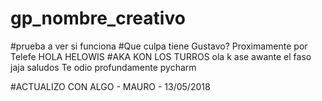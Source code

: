 # gp_nombre_creativo
#prueba a ver si funciona
#Que culpa tiene Gustavo? Proximamente por Telefe
HOLA HELOWIS
#AKA KON LOS TURROS
ola k ase awante el faso jaja saludos
Te odio profundamente pycharm

#ACTUALIZO CON ALGO - MAURO - 13/05/2018